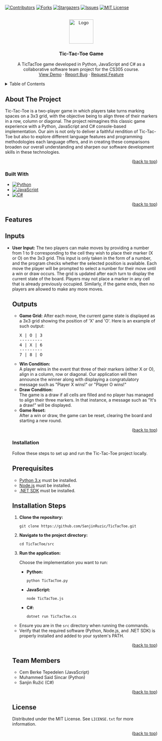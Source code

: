 <a id="readme-top"></a>

[![Contributors][contributors-shield]][contributors-url]
[![Forks][forks-shield]][forks-url]
[![Stargazers][stars-shield]][stars-url]
[![Issues][issues-shield]][issues-url]
[![MIT License][license-shield]][license-url]

<br />
<div align="center">
  <a href="https://github.com/SanjinRuzic/TicTacToe">
    <img src="https://m.media-amazon.com/images/I/411RqsooQ3L.png" alt="Logo" width="80" height="80">
  </a>

  <h3 align="center">Tic-Tac-Toe Game</h3>

  <p align="center">
    A TicTacToe game developed in Python, JavaScript and C# as a collaborative software team project for the CS305 course.
    <br />
    <a href="https://github.com/SanjinRuzic/TicTacToe">View Demo</a>
    ·
    <a href="https://github.com/SanjinRuzic/TicTacToe/issues/new?labels=bug&template=bug-report---.md">Report Bug</a>
    ·
    <a href="https://github.com/SanjinRuzic/TicTacToe/issues/new?labels=enhancement&template=feature-request---.md">Request Feature</a>
  </p>
</div>


<!-- TABLE OF CONTENTS -->
<details>
  <summary>Table of Contents</summary>
  <ol>
    <li>
      <a href="#about-the-project">About The Project</a>
      <ul>
        <li><a href="#built-with">Built With</a></li>
         <li><a href="#features">Features</a></li>
        <li><a href="#prerequisites">Prerequisites</a></li>
        <li><a href="#installation">Installation</a></li>
      </ul>
    </li>
    <li><a href="#team-members">Team Members</a></li>
    <li><a href="#license">License</a></li>
  </ol>
</details>

## About The Project

Tic-Tac-Toe is a two-player game in which players take turns marking spaces on a 3x3 grid, with the objective being to align three of their markers in a row, column or diagonal. The project reimagines this classic game experience with a Python, JavaScript and C# console-based implementation. Our aim is not only to deliver a faithful rendition of Tic-Tac-Toe but also to explore different language features and programming methodologies each language offers, and in creating these comparisons broaden our overall understanding and sharpen our software development skills in these technologies.

<p align="right">(<a href="#readme-top">back to top</a>)</p>

### Built With
* [![Python][python-shield]][python-url]
* [![JavaScript][javascript-shield]][javascript-url]
* [![C#][csharp-shield]][csharp-url]
<p align="right">(<a href="#readme-top">back to top</a>)</p>

## Features
<h2>Inputs</h2>
<ul>
  <li><strong>User Input:</strong> The two players can make moves by providing a number from 1 to 9 corresponding to the cell they wish to place their marker (X or O) on the 3x3 grid. This input is only taken in the form of a number, and the program checks whether the selected position is available. Each move the player will be prompted to select a number for their move until a win or draw occurs.
The grid is updated after each turn to display the current state of the board. Players may not place a marker in any cell that is already previously occupied. Similarly, if the game ends, then no players are allowed to make any more moves.</li>
 <h2>Outputs</h2>
<ul>
<li><strong>Game Grid:</strong> After each move, the current game state is displayed as a 3x3 grid showing the position of 'X' and 'O'. Here is an example of such output:</li>
<pre>
X | O | 3
---------
4 | X | 6
---------
7 | 8 | O
</pre>
<li><strong>Win Condition:</strong></li>
A player wins in the event that three of their markers (either X or O), align in a column, row or diagonal. Our application will then announce the winner along with displaying a congratulatory message such as "Player X wins!" or "Player O wins!"</li>
<li><strong>Draw Condition:</strong></li>
The game is a draw if all cells are filled and no player has managed to align their three markers. In that instance, a message such as "It's a draw!" will be displayed.</li>
<li><strong>Game Reset:</strong></li>
After a win or draw, the game can be reset, clearing the board and starting a new round.</li>
</ul>

<p align="right">(<a href="#readme-top">back to top</a>)</p>

### Installation

<p>Follow these steps to set up and run the Tic-Tac-Toe project locally.</p>

<h2>Prerequisites</h2>
<ul>
<li><a href="https://www.python.org/downloads/" target="_blank">Python 3.x</a> must be installed.</li>
<li><a href="https://nodejs.org/" target="_blank">Node.js</a> must be installed.</li>
<li><a href="https://dotnet.microsoft.com/download" target="_blank">.NET SDK</a> must be installed.</li>
</ul>

<h2>Installation Steps</h2>
<ol>
<li><strong>Clone the repository:</strong>
<pre><code>git clone https://github.com/SanjinRuzic/TicTacToe.git</code></pre></li>
<li><strong>Navigate to the project directory:</strong>
<pre><code>cd TicTacToe/src</code></pre></li>
<li>
<strong>Run the application:</strong><p>Choose the implementation you want to run:</p>
<ul>
<li><strong>Python:</strong>
<pre><code>python TicTacToe.py</code></pre></li>
<li><strong>JavaScript:</strong>
<pre><code>node TicTacToe.js</code></pre></li>
<li><strong>C#:</strong>
<pre><code>dotnet run TicTacToe.cs</code></pre></li>
</ul>
</li>
</ol>

<ul>
<li>Ensure you are in the <code>src</code> directory when running the commands.</li>
<li>Verify that the required software (Python, Node.js, and .NET SDK) is properly installed and added to your system's PATH.</li>
</ul>

<p align="right">(<a href="#readme-top">back to top</a>)</p>

## Team Members

<ul>
  <li>Cem Berke Tepedelen (JavaScript)</li>
  <li>Muhammed Said Sincar (Python)</li>
  <li>Sanjin Ružić (C#)</li>
</ul>

<p align="right">(<a href="#readme-top">back to top</a>)</p>

<!-- LICENSE -->
## License

Distributed under the MIT License. See `LICENSE.txt` for more information.

<p align="right">(<a href="#readme-top">back to top</a>)</p>

<!-- MARKDOWN LINKS & IMAGES -->
<!-- https://www.markdownguide.org/basic-syntax/#reference-style-links -->
[contributors-shield]: https://img.shields.io/github/contributors/SanjinRuzic/TicTacToe.svg?style=for-the-badge
[contributors-url]: https://github.com/SanjinRuzic/TicTacToe/graphs/contributors
[forks-shield]: https://img.shields.io/github/forks/SanjinRuzic/TicTacToe.svg?style=for-the-badge
[forks-url]: https://github.com/SanjinRuzic/TicTacToe/network/members
[stars-shield]: https://img.shields.io/github/stars/SanjinRuzic/TicTacToe.svg?style=for-the-badge
[stars-url]: https://github.com/SanjinRuzic/TicTacToe/stargazers
[issues-shield]: https://img.shields.io/github/issues/SanjinRuzic/TicTacToe.svg?style=for-the-badge
[issues-url]: https://github.com/SanjinRuzic/TicTacToe/issues
[license-shield]: https://img.shields.io/github/license/SanjinRuzic/TicTacToe.svg?style=for-the-badge
[license-url]: https://github.com/SanjinRuzic/TicTacToe/blob/master/LICENSE.txt
[python-shield]: https://img.shields.io/badge/Python-3776AB?style=for-the-badge&logo=python&logoColor=white
[python-url]: https://www.python.org/
[javascript-shield]: https://img.shields.io/badge/JavaScript-F7DF1E?style=for-the-badge&logo=javascript&logoColor=black
[javascript-url]: https://developer.mozilla.org/en-US/docs/Web/JavaScript
[csharp-shield]: https://img.shields.io/badge/C%23-239120?style=for-the-badge&logo=c-sharp&logoColor=white
[csharp-url]: https://learn.microsoft.com/en-us/dotnet/csharp/

